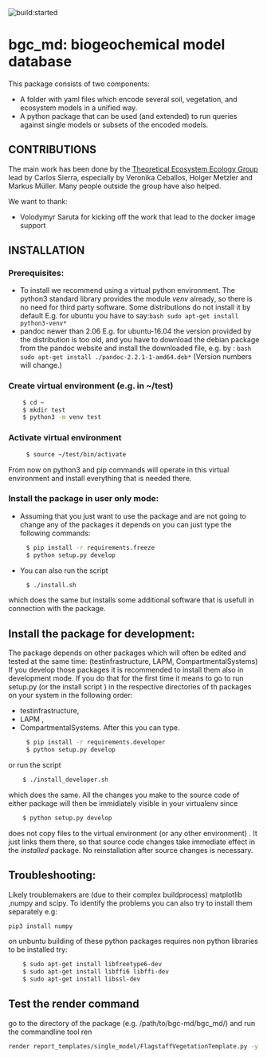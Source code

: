 <!--
[![CRAN\_Status\_Badge](http://www.r-pkg.org/badges/version/REddyProc)](http://cran.r-project.org/package=REddyProc)
[![Travis-CI Build Status](https://travis-ci.org/bgctw/REddyProc.svg?branch=master)](https://travis-ci.org/MPIBGC-TEE/bgc-md)
-->

<img src="https://travis-ci.org/MPIBGC-TEE/bgc-md.svg?branch=master" alt="build:started">

# bgc_md: biogeochemical model database
This package consists of two components:
- A folder with yaml files which encode several soil, vegetation, and ecosystem models in a unified way.
- A python package that can be used (and extended) to run queries against single models or subsets of the encoded models.
<!--
#Docker image can be build from Dockerfile or pulled from Docker hub (Not aploded need to add it there at first).
#To build image from Dockerfile
  $ docker build -t docker_image_name dockerfile_location
#To pull
  $ docker pull image_name
-->
## CONTRIBUTIONS
The main work has been done by the [Theoretical Ecosystem Ecology Group](https://www.bgc-jena.mpg.de/TEE/index.html) 
lead by Carlos Sierra, especially by Veronika Ceballos, Holger Metzler and Markus Müller.
Many people outside the group have also helped.

We want to thank:
- Volodymyr Saruta 
  for kicking off the work that lead to the docker image support
 
## INSTALLATION
### Prerequisites:
  - To install we recommend using a virtual python environment.
    The python3 standard library provides the module *venv* already, so there is no need for third party
    software.
    Some distributions do not install it by default
    E.g. for ubuntu you have to say:```bash
    sudo apt-get install python3-venv*```
  - pandoc newer than 2.06
    E.g. for ubuntu-16.04 the version provided by the distribution is too old, 
    and you have to download the debian package from the pandoc website and install the downloaded file, e.g. by :
    ```bash sudo apt-get install ./pandoc-2.2.1-1-amd64.deb*```
    (Version numbers will change.)

### Create virtual environment (e.g. in ~/test)
```bash
    $ cd ~
    $ mkdir test
    $ python3 -m venv test
```
### Activate virtual environment
```bash
     $ source ~/test/bin/activate
```
From now on python3 and pip commands will operate in this virtual environment and install everything
that is needed there.
### Install the package in user only mode:
- Assuming that you just want to use the package and are not going to change any of the packages it depends on
  you can just type the following commands:
```bash
     $ pip install -r requirements.freeze
     $ python setup.py develop
```
- You can also run the script 
```bash
     $ ./install.sh 
```
  which does the same but installs some additional software that is
  usefull in connection with the package.


## Install the package for development:
The package depends on other packages which will often be edited and tested at the same time:
(testinfrastructure, LAPM, CompartmentalSystems)
If you develop those packages it is recommended to install them also in development mode.
If you do that for the first time it means to go to run setup.py (or the install script ) 
in the respective directories of th packages on your system in the following order: 
- testinfrastructure, 
- LAPM , 
- CompartmentalSystems.
After this you can type.
```bash    
     $ pip install -r requirements.developer
     $ python setup.py develop
```
or run the script 
```bash    
    $ ./install_developer.sh 
``` 
which does the same.
All the changes you make to the source code of either package will then 
be immidiately visible in your virtualenv since 
```bash    
    $ python setup.py develop 
``` 
does not copy files to the virtual environment (or any other environment) .
It just links them there, so that source code changes take immediate effect in the *installed* package.
No reinstallation after source changes is necessary.
    
## Troubleshooting:
Likely troublemakers are (due to their complex buildprocess) matplotlib ,numpy and scipy.
To identify the problems you can also try to install them separately e.g: 
```bash
pip3 install numpy
```
on unbuntu building of these python packages requires non python libraries to be installed try:
```bash
    $ sudo apt-get install libfreetype6-dev
    $ sudo apt-get install libffi6 libffi-dev
    $ sudo apt-get install libssl-dev
```
## Test the render command
go to the directory of the package (e.g. /path/to/bgc-md/bgc_md/)
and run the commandline tool
ren
```bash
render report_templates/single_model/FlagstaffVegetationTemplate.py -y data/all_records/veg_1.yaml -t output
```
